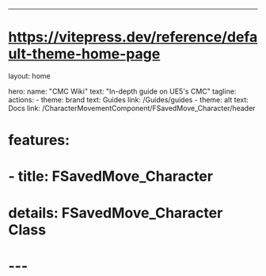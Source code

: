 ---
# https://vitepress.dev/reference/default-theme-home-page
layout: home

hero:
  name: "CMC Wiki"
  text: "In-depth guide on UE5's CMC"
  tagline: 
  actions:
    - theme: brand
      text: Guides
      link: /Guides/guides
    - theme: alt
      text: Docs
      link: /CharacterMovementComponent/FSavedMove_Character/header

# features:
#   - title: FSavedMove_Character
#     details: FSavedMove_Character Class
# ---

